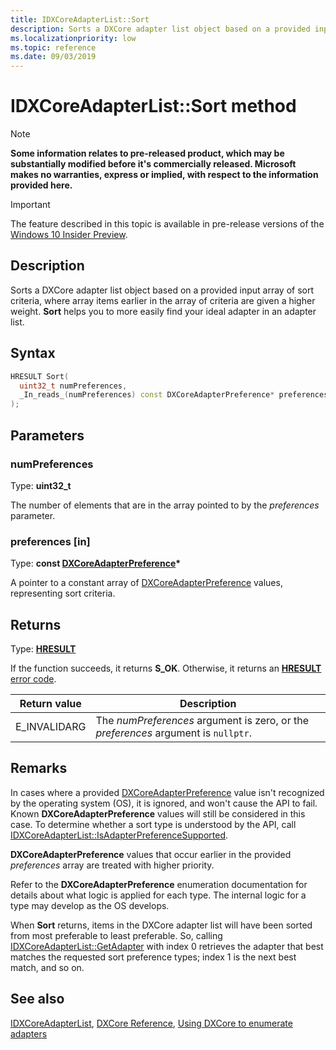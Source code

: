 ```yaml
---
title: IDXCoreAdapterList::Sort
description: Sorts a DXCore adapter list object based on a provided input array of sort criteria.
ms.localizationpriority: low
ms.topic: reference
ms.date: 09/03/2019
---
```


# IDXCoreAdapterList::Sort method

> [!NOTE]
> **Some information relates to pre-released product, which may be substantially modified before it's commercially released. Microsoft makes no warranties, express or implied, with respect to the information provided here.**

> [!IMPORTANT]
> The feature described in this topic is available in pre-release versions of the [Windows 10 Insider Preview](https://www.microsoft.com/software-download/windowsinsiderpreviewSDK).

## Description

Sorts a DXCore adapter list object based on a provided input array of sort criteria, where array items earlier in the array of criteria are given a higher weight. **Sort** helps you to more easily find your ideal adapter in an adapter list.

## Syntax

```cpp
HRESULT Sort(
  uint32_t numPreferences,
  _In_reads_(numPreferences) const DXCoreAdapterPreference* preferences
);
```

## Parameters

### numPreferences

Type: **uint32_t**

The number of elements that are in the array pointed to by the *preferences* parameter.

### preferences [in]

Type: **const [DXCoreAdapterPreference](/windows/win32/dxcore/dxcore_interface/ne-dxcore_interface-dxcoreadapterpreference)\***

A pointer to a constant array of [DXCoreAdapterPreference](/windows/win32/dxcore/dxcore_interface/ne-dxcore_interface-dxcoreadapterpreference) values, representing sort criteria.

## Returns

Type: **[HRESULT](/windows/win32/com/structure-of-com-error-codes)**

If the function succeeds, it returns **S_OK**. Otherwise, it returns an [**HRESULT**](/windows/win32/com/structure-of-com-error-codes) [error code](/windows/win32/com/com-error-codes-10).

|Return value|Description|
|-|-|
|E_INVALIDARG|The *numPreferences* argument is zero, or the *preferences* argument is `nullptr`.|

## Remarks

In cases where a provided [DXCoreAdapterPreference](/windows/win32/dxcore/dxcore_interface/ne-dxcore_interface-dxcoreadapterpreference) value isn't recognized by the operating system (OS), it is ignored, and won't cause the API to fail. Known **DXCoreAdapterPreference** values will still be considered in this case. To determine whether a sort type is understood by the API, call [IDXCoreAdapterList::IsAdapterPreferenceSupported](/windows/win32/dxcore/dxcore_interface/nf-dxcore_interface-idxcoreadapterlist-isadapterpreferencesupported).

**DXCoreAdapterPreference** values that occur earlier in the provided *preferences* array are treated with higher priority. 

Refer to the **DXCoreAdapterPreference** enumeration documentation for details about what logic is applied for each type. The internal logic for a type may develop as the OS develops.

When **Sort** returns, items in the DXCore adapter list will have been sorted from most preferable to least preferable. So, calling [IDXCoreAdapterList::GetAdapter](/windows/win32/dxcore/dxcore_interface/nf-dxcore_interface-idxcoreadapterlist-getadapter) with index 0 retrieves the adapter that best matches the requested sort preference types; index 1 is the next best match, and so on.

## See also

[IDXCoreAdapterList](/windows/win32/dxcore/dxcore_interface/nn-dxcore_interface-idxcoreadapterlist), [DXCore Reference](/windows/win32/dxcore/dxcore-reference), [Using DXCore to enumerate adapters](/windows/win32/dxcore/dxcore-enum-adapters)